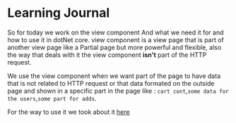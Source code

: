 # Learning Journal
So for today we work on the view component
And what we need it for and how to use it in dotNet core.
view component is a view page that is part of another view page like a Partial page but more powerful and flexible, also the way that deals with it the view component **isn't** part of the HTTP request.


We use the view component when we want part of the page to have data that is not related to HTTP request or that data formated on the outside page and shown in a specific part in the page like :
`cart cont`,`some data for the users`,`some part for adds`.


For the way to use it we took about it [here](./ViewComponents.md)
